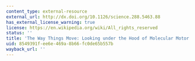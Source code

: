 ```yaml
---
content_type: external-resource
external_url: http://dx.doi.org/10.1126/science.288.5463.88
has_external_license_warning: true
license: https://en.wikipedia.org/wiki/All_rights_reserved
status: ''
title: 'The Way Things Move: Looking under the Hood of Molecular Motor Proteins'
uid: 8549391f-ee6e-469a-8b66-fc0de65b557b
wayback_url: ''
---
```

